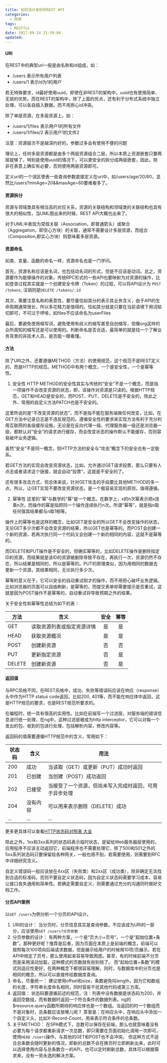 ```yaml
---
title: 如何设计友好的REST API
categories:
  - 网络
tags:
  - RESTful
date: 2017-09-14 21:59:04
updated:
---
```


#### URI

在REST中的典型uri一般是由名称和id组成，如：
- /users 表示所有用户列表
- /users/1 表示id为1的用户

若无特殊要求，id最好使用uuid，即使在非REST的架构中，uuid也有使用简单、无锁的优势。而在REST的架构中，除了上面的优点，还有利于分布式系统中独立处理，可以各自插入数据，而不用担心id冲突。

除了单层资源，在多层资源上，如：
- /users/1/files 表示用户1的所有文件
- /users/1/files/2 表示用户1的文件2

注意：资源层次不是越深约好的，参数过多会有使用不便的问题

理论上，任何多层资源都是由多个两层资源组合二层，所以本质上资源嵌套只要两层就够了，特别是使用uuid的情况下，可以更安全的拆分成两级嵌套，因此，除非在表意上确实有必要，否则使用两层资源即可。

定义uri的一个误区使表一些查询参数直接定义在uri中，如/users/age/20/60，显然比/users?minAge=20&&maxAge=60要难看多了。

#### 资源拆分
资源与领域类具有相当高的对应关系，资源的关联结构和领域类的关联结构也具有很大的相似性，当UML图出来的时候，REST API大概也出来了。

对于UML中表现为常规关联（Association，即普通箭头）或聚合（Aggregation，即空心方块）的关联，通常不需要设计多层资源，而组合（Composition,即实心方块）则意味着多层资源。

#### 资源命名
如类、变量、函数的命名一样，资源命名也是一门学问。

首先，资源名称应该是名词，也包括动名词的形式，但是不应该是动词。总之，资源要作为能够操作的对象，传统RPC形式的一些API也要映射为对资源的操作，比如登录过程其实就是一个创建安全令牌（Token）的过程，可以将API设计为
`POST /tokens`, 注销则是`DELETE /tokens/:id`

其次，需要注意名称的表意性，要尽量恰如其分的表示其业务含义，由于API的生命周期通常很长，所以多花精力是值得的。恰如其分就是只要在当前语境下用词贴切即可，不可过于啰嗦，如files不应该命名为userFiles

最后，要避免使用缩写词，避免使用有歧义的缩写甚至自创缩写，但像org这样的众所周知的缩写还是可以使用的。判断命名是否合适，最简单的就是找一个了解业务背景的非技术人员，是否能一眼看懂。

#### 方法
除了URI之外，还要遵循METHOD（方法）的使用规范，这个规范不是REST定义的，而是HTTP的规范。METHOD中有两个概念，一个是安全性，一个是幂等性。
1. 安全性
  HTTP METHOD的安全性其实与传统的“安全”不是一个概念，而是指一项操作不会改变资源的状态，即，该操作对资源是只读的。根据HTTP规范，GET和HEAD是安全的，而POST、PUT、DELETE是不安全的，除此之外、常用的自定义方法PATCH也是不安全的。

  这里所说的是“不改变资源的状态”，而不是指不能在服务端做任何改变，比如，在GET方法中记录日志是不违反规范的。遵循安全性的要求来实现方法有利于充分利用互联网的各级缓存设施，无论是在反向代理一级、代理服务器一级还是浏览器一级，都默认对“安全”的请求进行缓存，而会改变状态的操作默认不能缓存，否则容易破坏业务逻辑。

  虽然“安全”不是同一概念，但HTTP方法的安全与“攻击”概念下的安全也有一定联系。

  若GET方法的实现会改变资源状态，比如，允许通过GET请求投票，那么只要有人点击或者请求这个链接，就会自动“投票”，这就是不安全的了。

  还有很多攻击方式，但总体来说，针对GET攻击的手段要比其他METHOD的多一点，所以，让GET实现不要改变资源状态，是一个极容易实现的原则，值得遵循。

2. 幂等性
  这里的“幂”与数学的“幂”是一个概念。在数学上，x的n次幂表示把x连乘n次，而操作的幂是指把同一个操作连续执行n次。所谓“幂等”，就是指n取任何值其结果都与n取1相等。

  操作上的幂等也是这样的概念，比如GET是安全的所以GET不会改变操作的状态，无论GET多少次都不会改变资源的结果，所以GET也是幂等的。而POST会创建一个新的资源，若再次执行同一个代码又会创建一个新的相同的内容，这就不是幂等的。

  而DELETE和PUT操作是不安全的，但确实幂等的，比如DELETE操作是删除指定ID的资源，而结果就是该ID的资源被删除导致不存在，再执行一次，资源仍然不存在，所以结果是相同的，所以是幂等的。PUT的原理类似，因为用相同的数据去更新一个资源，其结果相同，无论执行多少次。

  幂等的意义在于，它可以安全的自动重试刚才的操作，而不用担心破坏业务逻辑。比如浏览器的页面可以自由刷新，是幂等的，而提交表单却需要提示是否重试，这就是因为POST操作不是幂等的，自动重试将导致预期之外的结果。

关于安全性和幂等性总结为如下的表：

 | 方法 | 含义 | 安全 | 幂等 |
 | - | - |:-:|:-:|
 | GET | 读取资源列表或指定资源详情 | 是 | 是 |
 | HEAD | 获取资源概况 | 是 | 是 |
 | POST | 创建新资源 | 否 | 否 |
 | PUT | 更新指定资源 | 否 | 是 |
 | DELETE | 创建新资源 | 否 | 是 |

#### 返回值
与RPC风格不同，在REST风格中，成功、失败等错误码应该在响应（response）头中作为HTTP status code返回，比如200, 401等，而不能在响应体中返回，这是HTTP规范的要求，也是REST规范所要求的。

在编程时，统一具有很高的实用性。比如在前端写一个过滤层，对服务端的错误信息进行统一处理，在ng中，这种过滤层被成为http interceptor，它可以对每一个发出的包、收到的包进行处理，包括解析内容，修改内容等。

返回码的值需要遵循HTTP规范中的含义，常用如下：

 | 状态码 | 含义 | 用法 |
 | - | - | - |
 | 200 | 成功 | 当读取（GET）或更新（PUT）成功时返回 |
 | 201 | 已创建 | 当创建（POST）成功返回 |
 | 202 | 已接受 | 当接受了一个资源，但尚未写入完成时返回，可用于异步处理 |
 | 204 | 没有内容 | 可以用来表示删除（DELETE）成功 |
 | ... | ... | ... |

更多更具体可以查看[HTTP状态码对照表 大全](http://tools.jb51.net/table/http_status_code)


除此之外，1xx和3xx系列的状态码表示临时状态，是留给Web服务器层使用的，应用程序不应该主动返回它，前端程序也不需要处理它，除了500和501之外的5xx系列状态码只要保留给各种网关，一般也用不到，若需要使用，则需要到RFC中详细研究含义。

自定义错误码一般应该放在4xx区（失败类）和2xx区（成功类），除非确定无法找到合适的标准码，否则不要自定义状态码，因为自定义状态码需要学习成本，容易让接口丧失通用和简单性。若确定需要自定义，则需要通过充分的沟通同时做好文档工作。

#### 分页API案例
以`GET /users`为例分析一个分页的API设计。

1. URI的设计：
  当分页时，分页信息其实是查询参数，不应该成为URI的一部分，应该使用`GET /users?分页参数`
2. 分页参数的设计：
  有两种方案，一个是“页大小+页号”，一个是“起始位置+条数”。那种更好呢？推荐是后者，因为页面在本质上是前端的概念，前端可以按照每次100项向后端请求数据，但是展示给用户的时候用10项/页展示。若在API中规定了页号，那么使用起来容易导致困惑。甚至，有的时候前端不分页而是采用滚动加载，这种模式的页数就有些别扭了。
  而“起始位置+条数”的模式则适应性更好，在两种概念下都很容易理解，同时，与数据库中的分页也是相同的概念，所以可以直接传给数据库查询。
3. 命名，尽量统一：
  建议使用offset和size，条数避免叫length，因为它和数组的长度，字符串长度命名相同，同时容易干扰其他代码或第三方库。
4. 返回值：
  状态码要遵循前述的规范，注：列表中没有数据是状态码为200，并返回空数组，而有数据时返回一个符合条件的数据列表。ng的$resource.query函数所期待的响应体也是一个数组。当返回的时一个数组而不是对象时，总条数应该放哪儿呢？ 答案是：在响应头中，在响应头中添加一个自定义头，比如X-Record-Count，用来表示符合条件的总条数。
5. 关于METHOD：
  在SPA模式下，总数可以保存在前端，那么也就意味着没有必要为每个请求都重新请求一次总数，即只需要在页面初始化调用一次即可，使用`HEAD /users`操作，与其他的GET和POST也不会冲突。
  但这种方式不适合总条数会随时更新的情况，即新的总数不会在换页时立即刷新出来，此时可以选择使用内容与总条数合一的API，也可以定时刷新总数，具体可以根据需求来，没有一劳永逸的解决方案。